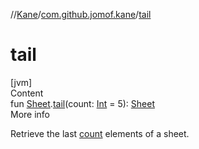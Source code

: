 //[Kane](../index.md)/[com.github.jomof.kane](index.md)/[tail](tail.md)



# tail  
[jvm]  
Content  
fun [Sheet](../com.github.jomof.kane.impl.sheet/-sheet/index.md).[tail](tail.md)(count: [Int](https://kotlinlang.org/api/latest/jvm/stdlib/kotlin/-int/index.html) = 5): [Sheet](../com.github.jomof.kane.impl.sheet/-sheet/index.md)  
More info  


Retrieve the last [count](count.md) elements of a sheet.

  




